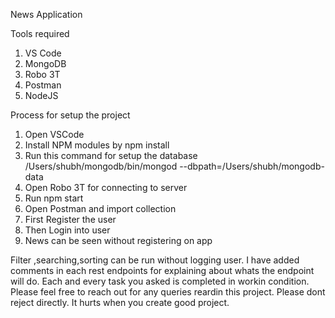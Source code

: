 News Application

Tools required
1. VS Code
2. MongoDB
3. Robo 3T
4. Postman
5. NodeJS

Process for setup the project
1. Open VSCode
2. Install NPM modules by npm install
3. Run this command for setup the database
    /Users/shubh/mongodb/bin/mongod --dbpath=/Users/shubh/mongodb-data
4. Open Robo 3T for connecting to server
5. Run npm start
6. Open Postman and import collection
7. First Register the user
8. Then Login into user
9. News can be seen without registering on app

Filter ,searching,sorting can be run without logging user.
I have added comments in each rest endpoints for explaining about whats the endpoint will do.
Each and every task you asked is completed in workin condition.
Please feel free to reach out for any queries reardin this project.
Please dont reject directly. It hurts when you create good project.